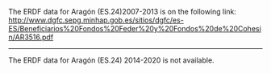 The ERDF data for Aragón (ES.24)2007-2013 is on the following link: 
http://www.dgfc.sepg.minhap.gob.es/sitios/dgfc/es-ES/Beneficiarios%20Fondos%20Feder%20y%20Fondos%20de%20Cohesin/AR3516.pdf

---

The ERDF data for Aragón (ES.24) 2014-2020 is not available.
